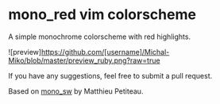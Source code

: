 # mono_red vim colorscheme

A simple monochrome colorscheme with red highlights.

![preview]https://github.com/[username]/Michal-Miko/blob/master/preview_ruby.png?raw=true

If you have any suggestions, feel free to submit a pull request.

Based on [mono_sw](https://github.com/smallwat3r/vim-mono-sw) by Matthieu Petiteau.
